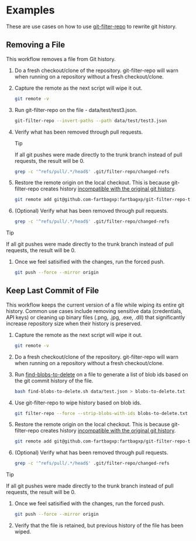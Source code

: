 # Examples

These are use cases on how to use [git-filter-repo](https://github.com/newren/git-filter-repo) to rewrite git history.

## Removing a File

This workflow removes a file from Git history.

1. Do a fresh checkout/clone of the repository. git-filter-repo will warn when running on a repository without a fresh checkout/clone.

1. Capture the remote as the next script will wipe it out.

   ```bash
   git remote -v
   ```

1. Run git-filter-repo on the file - data/test/test3.json.

   ```bash
   git-filter-repo --invert-paths --path data/test/test3.json
   ```

1. Verify what has been removed through pull requests.

   > [!TIP]
   > If all git pushes were made directly to the trunk branch instead of pull requests, the result will be 0.

   ```bash
   grep -c '^refs/pull/.*/head$' .git/filter-repo/changed-refs
   ```

1. Restore the remote origin on the local checkout. This is because git-filter-repo creates history [incompatible with the original git history](https://github.com/newren/git-filter-repo/issues/46#issuecomment-573733491).

   ```bash
   git remote add git@github.com-fartbagxp:fartbagxp/git-filter-repo-test.git
   ```

1. (Optional) Verify what has been removed through pull requests.

   ```bash
   grep -c '^refs/pull/.*/head$' .git/filter-repo/changed-refs
   ```

> [!TIP]
> If all git pushes were made directly to the trunk branch instead of pull requests, the result will be 0.

1. Once we feel satisified with the changes, run the forced push.

   ```bash
   git push --force --mirror origin
   ```

## Keep Last Commit of File

This workflow keeps the current version of a file while wiping its entire git history. Common use cases include removing sensitive data (credentials, API keys) or cleaning up binary files (.png, .jpg, .exe, .dll) that significantly increase repository size when their history is preserved.

1. Capture the remote as the next script will wipe it out.

   ```bash
   git remote -v
   ```

1. Do a fresh checkout/clone of the repository. git-filter-repo will warn when running on a repository without a fresh checkout/clone.

1. Run [find-blobs-to-delete](../find-blobs-to-delete.sh) on a file to generate a list of blob ids based on the git commit history of the file.

   ```bash
   bash find-blobs-to-delete.sh data/test.json > blobs-to-delete.txt
   ```

1. Use git-filter-repo to wipe history based on blob ids.

   ```bash
   git filter-repo --force --strip-blobs-with-ids blobs-to-delete.txt
   ```

1. Restore the remote origin on the local checkout. This is because git-filter-repo creates history [incompatible with the original git history](https://github.com/newren/git-filter-repo/issues/46#issuecomment-573733491).

   ```bash
   git remote add git@github.com-fartbagxp:fartbagxp/git-filter-repo-test.git
   ```

1. (Optional) Verify what has been removed through pull requests.

   ```bash
   grep -c '^refs/pull/.*/head$' .git/filter-repo/changed-refs
   ```

> [!TIP]
> If all git pushes were made directly to the trunk branch instead of pull requests, the result will be 0.

1. Once we feel satisified with the changes, run the forced push.

   ```bash
   git push --force --mirror origin
   ```

1. Verify that the file is retained, but previous history of the file has been wiped.
